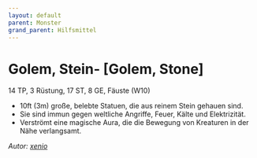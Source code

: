 ```yaml
---
layout: default
parent: Monster
grand_parent: Hilfsmittel
---
```


# Golem, Stein- [Golem, Stone]
14 TP, 3 Rüstung, 17 ST, 8 GE, Fäuste (W10)
- 10ft (3m) große, belebte Statuen, die aus reinem Stein gehauen sind.
- Sie sind immun gegen weltliche Angriffe, Feuer, Kälte und Elektrizität.
- Verströmt eine magische Aura, die die Bewegung von Kreaturen in der Nähe verlangsamt.

*Autor: [xenio](https://xenioinabottle.blogspot.com)*
